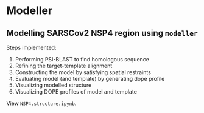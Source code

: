 # Modeller
## Modelling SARSCov2 NSP4 region using `modeller`

Steps implemented:
1. Performing PSI-BLAST to find homologous sequence
2. Refining the target-template alignment
3. Constructing the model by satisfying spatial restraints
4. Evaluating model (and template) by generating dope profile
5. Visualizing modelled structure
6. Visualizing DOPE profiles of model and template

View `NSP4.structure.ipynb`. 
